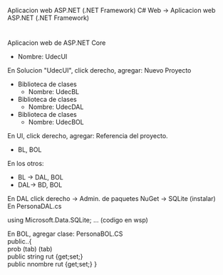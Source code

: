 Aplicacion web ASP.NET (.NET Framework)
C# Web -> Aplicacion web ASP.NET (.NET Framework)
#
Aplicacion web de ASP.NET Core  
 - Nombre: UdecUI  

En Solucion "UdecUI", click derecho, agregar: Nuevo Proyecto
- Biblioteca de clases  
  - Nombre: UdecBL
- Biblioteca de clases  
  - Nombre: UdecDAL
- Biblioteca de clases  
  - Nombre: UdecBOL

En UI, click derecho, agregar: Referencia del proyecto.
- BL, BOL

En los otros:
- BL -> DAL, BOL
- DAL-> BD, BOL

En DAL click derecho -> Admin. de paquetes NuGet -> SQLite (instalar)  
En PersonaDAL.cs  

using Microsoft.Data.SQLite;
... (codigo en wsp)

En BOL, agregar clase: PersonaBOL.CS  
public..{  
prob (tab) (tab)  
public string rut {get;set;}  
public nnombre rut {get;set;}
}

